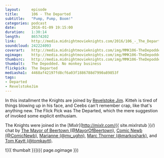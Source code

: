 ```yaml
---
layout:     episode
title:      106 - The Departed
subtitle:   "Pump, Pump, Boom!"
categories: podcast
date:       2016-01-09 19:15:00
duration:   1:30:14
length:     86574202
link:       http://media.midnightmovieknights.com/2016/106_-_The_Departed.m4a
soundcloud: 242224093
coverart:   http://media.midnightmovieknights.com/img/MMK106-TheDepodded-1400x1400.png
ogimage:    http://media.midnightmovieknights.com/img/MMK106-TheDepodded-750x750.png
thumbsrc:   http://media.midnightmovieknights.com/img/MMK106-TheDepodded-200x200.png
thumbalt:   The Depodded. No monkey business
flickpick:  The Departed
mediasha1:  4468af42197fd8cf6a03f1886788d7990a89853f
tags:
- Departed
- RevelstokeJim
---
```

In this installment the Knights are joined by [Revelstoke Jim](https://twitter.com/RevelstokeJim). Kitteh is tired of things blowing up in his face, and Ceebs can't remember crap, like that's anything new. The Flick Pick was The Departed, which the mere suggestion of invoked some explicit enthusiam.

The Knights were joined in the [Mixlr](http://mixlr.com/{{ site.mixlrstub }}/) chat by [The Mayor of Beertown (@MayorOfBeertown)](https://twitter.com/MayorOfBeertown), [Comic Newb (@ComicNewb)](https://twitter.com/ComicNewb), [Marianne (@mv_ughn)](https://twitter.com/mv_ughn), [Marc Thorner (@markoshark)](https://twitter.com/markoshark), and [Tom Kaytt (@tomkaytt)](https://twitter.com/tomkaytt).

![{{ thumbalt }}]({{ page.ogimage }})